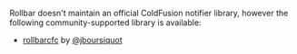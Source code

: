 Rollbar doesn't maintain an official ColdFusion notifier library, however the following
community-supported library is available:

* [rollbarcfc](https://github.com/jboursiquot/rollbarcfc) by [@jboursiquot](https://twitter.com/jboursiquot)
